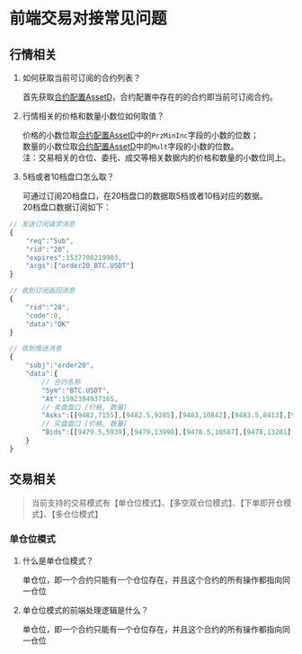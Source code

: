 # 前端交易对接常见问题

## 行情相关

1. 如何获取当前可订阅的合约列表？  

    首先获取[合约配置AssetD](./WebSocket_API_for_GMEX_v1.md#%E8%A1%8C%E6%83%85api)，合约配置中存在的的合约即当前可订阅合约。

2. 行情相关的价格和数量小数位如何取值？

    价格的小数位取[合约配置AssetD](./WebSocket_API_for_GMEX_v1.md#%E8%A1%8C%E6%83%85api)中的`PrzMinInc`字段的小数的位数；  
    数量的小数位取[合约配置AssetD](./WebSocket_API_for_GMEX_v1.md#%E8%A1%8C%E6%83%85api)中的`Mult`字段的小数的位数。  
    注：交易相关的仓位、委托、成交等相关数据内的价格和数量的小数位同上。

3. 5档或者10档盘口怎么取？  

    可通过订阅20档盘口，在20档盘口的数据取5档或者10档对应的数据。  
    20档盘口数据订阅如下：  

``` js
// 发送订阅请求消息
{
    "req":"Sub",
    "rid":"20",
    "expires":1537708219903,
    "args":["order20_BTC.USDT"]
}

// 收到订阅返回消息
{
    "rid":"20",
    "code":0,
    "data":"OK"
}

// 收到推送消息
{
    "subj":"order20",
    "data":{
        // 合约名称
        "Sym":"BTC.USDT",
        "At":1592394937165,
        // 卖盘盘口 [价格, 数量]
        "Asks":[[9482,7155],[9482.5,9285],[9483,10842],[9483.5,8413],[9484,13800],[9484.5,7666],[9485,6102],[9485.5,13718],[9486,13171],[9486.5,7325],[9487,6618],[9487.5,7588],[9488,12873],[9488.5,14150],[9489,7639],[9489.5,6262],[9490,14471],[9490.5,8085],[9491,9217],[9491.5,11728]],
        // 买盘盘口 [价格, 数量]
        "Bids":[[9479.5,5939],[9479,13998],[9478.5,10587],[9478,13281],[9477.5,5189],[9477,8132],[9476.5,5975],[9476,13555],[9475.5,13417],[9475,7111],[9474.5,13190],[9474,5719],[9473.5,11870],[9473,14980],[9472.5,9170],[9472,12755],[9471.5,11320],[9471,14141],[9470.5,9064],[9470,17492]]
    }
}
```


## 交易相关

> 当前支持的交易模式有【单仓位模式】、【多空双仓位模式】、【下单即开仓模式】、【多仓位模式】

### 单仓位模式

1. 什么是单仓位模式？  

    单仓位，即一个合约只能有一个仓位存在，并且这个合约的所有操作都指向同一仓位

2. 单仓位模式的前端处理逻辑是什么？  

    单仓位，即一个合约只能有一个仓位存在，并且这个合约的所有操作都指向同一仓位

